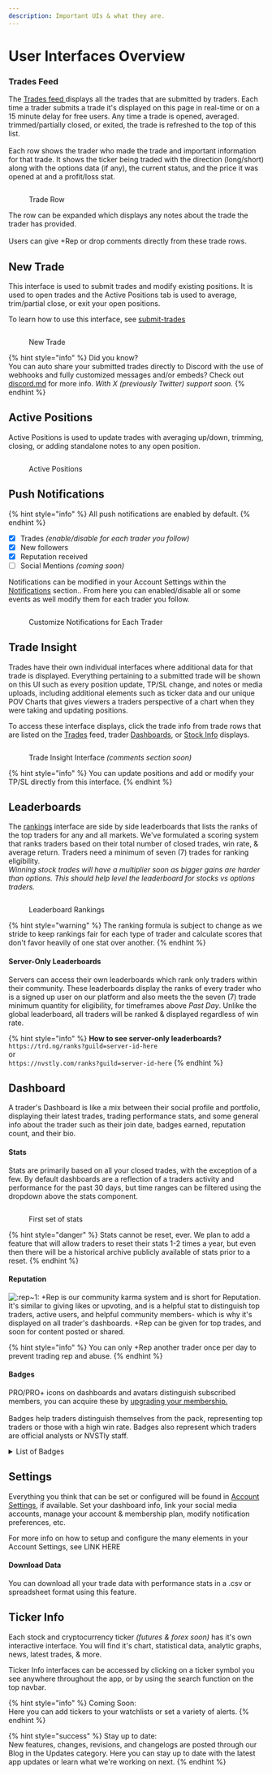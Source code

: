 ```yaml
---
description: Important UIs & what they are.
---
```


# User Interfaces Overview

### Trades Feed

The [Trades feed ](https://trhub.net/trades)displays all the trades that are submitted by traders. Each time a trader submits a trade it's displayed on this page in real-time or on a 15 minute delay for free users. Any time a trade is opened, averaged. trimmed/partially closed, or exited, the trade is refreshed to the top of this list.\
\
Each row shows the trader who made the trade and important information for that trade. It shows the ticker being traded with the direction (long/short) along with the options data (if any), the current status, and the price it was opened at and a profit/loss stat.

<figure><img src="../../.gitbook/assets/image (1) (1) (1) (1) (1) (1) (1) (1) (1) (1) (1) (1) (1) (1) (1) (1) (1) (1) (1) (1) (1) (1) (1).png" alt=""><figcaption><p>Trade Row</p></figcaption></figure>

The row can be expanded which displays any notes about the trade the trader has provided.\
\
Users can give +Rep or drop comments directly from these trade rows.

## New Trade

This interface is used to submit trades and modify existing positions. It is used to open trades and the Active Positions tab is used to average, trim/partial close, or exit your open positions.

To learn how to use this interface, see [submit-trades](../../submit-trades-from-web/submit-trades/ "mention")

<figure><img src="../../.gitbook/assets/image (2) (1) (1) (1) (1) (1) (1) (1) (1) (1) (1) (1) (1) (1) (1) (1) (1) (1) (1) (1).png" alt=""><figcaption><p>New Trade</p></figcaption></figure>

{% hint style="info" %}
Did you know?\
You can auto share your submitted trades directly to Discord with the use of webhooks and fully customized messages and/or embeds? Check out [discord.md](../../trade-sharing/discord.md "mention") for more info. _With X (previously Twitter) support soon._
{% endhint %}

## Active Positions

Active Positions is used to update trades with averaging up/down, trimming, closing, or adding standalone notes to any open position.

<figure><img src="../../.gitbook/assets/image (259).png" alt=""><figcaption><p>Active Positions</p></figcaption></figure>

## Push Notifications

{% hint style="info" %}
All push notifications are enabled by default.
{% endhint %}

* [x] Trades _(enable/disable for each trader you follow)_
* [x] New followers
* [x] Reputation received
* [ ] Social Mentions _(coming soon)_

Notifications can be modified in your Account Settings within the [Notifications](https://nvst.ly/settings/notifications) section.. From here you can enabled/disable all or some events as well modify them for each trader you follow.

<figure><img src="../../.gitbook/assets/image (3) (1) (1) (1) (1) (1) (1) (1) (1) (1) (1) (1) (1).png" alt=""><figcaption><p>Customize Notifications for Each Trader</p></figcaption></figure>

## Trade Insight

Trades have their own individual interfaces where additional data for that trade is displayed. Everything pertaining to a submitted trade will be shown on this UI such as every position update, TP/SL change, and notes or media uploads, including additional elements such as ticker data and our unique POV Charts that gives viewers a traders perspective of a chart when they were taking and updating positions.

To access these interface displays, click the trade info from trade rows that are listed on the [Trades](user-interfaces-overview.md#trades-feed) feed, trader [Dashboards](user-interfaces-overview.md#dashboard), or [Stock Info](user-interfaces-overview.md#stock-info-page) displays.

<figure><img src="../../.gitbook/assets/image (4) (1) (1) (1) (1) (1) (1) (1) (1) (1) (1).png" alt=""><figcaption><p>Trade Insight Interface <em>(comments section soon)</em></p></figcaption></figure>

{% hint style="info" %}
You can update positions and add or modify your TP/SL directly from this interface.
{% endhint %}

## Leaderboards

The [rankings](https://nvst.ly/ranks) interface are side by side leaderboards that lists the ranks of the top traders for any and all markets. We've formulated a scoring system that ranks traders based on their total number of closed trades, win rate, & average return. Traders need a minimum of seven (7) trades for ranking eligibility.\
_Winning stock trades will have a multiplier soon as bigger gains are harder than options. This should help level the leaderboard for stocks vs options traders._

<figure><img src="../../.gitbook/assets/image (283).png" alt=""><figcaption><p>Leaderboard Rankings</p></figcaption></figure>

{% hint style="warning" %}
The ranking formula is subject to change as we stride to keep rankings fair for each type of trader and calculate scores that don't favor heavily of one stat over another.
{% endhint %}

#### Server-Only Leaderboards

Servers can access their own leaderboards which rank only traders within their community. These leaderboards display the ranks of every trader who is a signed up user on our platform and also meets the the seven (7) trade minimum quantity for eligibility, for timeframes above _Past Day_. Unlike the global leaderboard, all traders will be ranked & displayed regardless of win rate.

{% hint style="info" %}
**How to see server-only leaderboards?**\
`https://trd.ng/ranks?guild=server-id-here`\
or\
`https://nvstly.com/ranks?guild=server-id-here`
{% endhint %}

## Dashboard

A trader's Dashboard is like a mix between their social profile and portfolio, displaying their latest trades, trading performance stats, and some general info about the trader such as their join date, badges earned, reputation count, and their bio.

#### Stats

Stats are primarily based on all your closed trades, with the exception of a few. By default dashboards are a reflection of a traders activity and performance for the past 30 days, but time ranges can be filtered using the dropdown above the stats component.

<figure><img src="../../.gitbook/assets/image (5) (1) (1) (1) (1) (1) (1) (1) (1) (1).png" alt=""><figcaption><p>First set of stats</p></figcaption></figure>

{% hint style="danger" %}
Stats cannot be reset, ever. We plan to add a feature that will allow traders to reset their stats 1-2 times a year, but even then there will be a historical archive publicly available of stats prior to a reset.
{% endhint %}

#### Reputation

<img src="https://cdn.discordapp.com/emojis/1084784995912142868.webp?size=96&#x26;quality=lossless" alt=":rep~1:" data-size="line"> +Rep is our community karma system and is short for Reputation. It's similar to giving likes or upvoting, and is a helpful stat to distinguish top traders, active users, and helpful community members- which is why it's displayed on all trader's dashboards. +Rep can be given for top trades, and soon for content posted or shared.

{% hint style="info" %}
You can only +Rep another trader once per day to prevent trading rep and abuse.
{% endhint %}

#### Badges

PRO/PRO+ icons on dashboards and avatars distinguish subscribed members, you can acquire these by [upgrading your membership.](https://trhub.net/pro)\
\
Badges help traders distinguish themselves from the pack, representing top traders or those with a high win rate. Badges also represent which traders are official analysts or NVSTly staff.

<details>

<summary>List of Badges</summary>

Top Trader - Ranked top 10 on all-time or 30 day leaderboards

High Win Rate - 70% or higher win rate

Tier 1-4 - Measure of a traders length of time and contributions in the Discord server

ELITE Analyst - An official Trade Hub analyst, we back their trades are of quality

Analyst - Prospects for ELITE & guest analysts

Developer - App developer for Trade Hub. You may see bizarre trades, likely for testing.

Staff - Official Trade Hub staff or support team

Founder - Just a back-end permissions & access for administrators

</details>

## Settings

Everything you think that can be set or configured will be found in [Account Settings](https://thetradehub.net/settings), if available. Set your dashboard info, link your social media accounts, manage your account & membership plan, modify notification preferences, etc.

For more info on how to setup and configure the many elements in your Account Settings, see LINK HERE

#### Download Data

You can download all your trade data with performance stats in a .csv or spreadsheet format using this feature.

## Ticker Info

Each stock and cryptocurrency ticker _(futures & forex soon)_ has it's own interactive interface. You will find it's chart, statistical data, analytic graphs, news, latest trades, & more.&#x20;

Ticker Info interfaces can be accessed by clicking on a ticker symbol you see anywhere throughout the app, or by using the search function on the top navbar.

{% hint style="info" %}
Coming Soon:\
Here you can add tickers to your watchlists or set a variety of alerts.
{% endhint %}







{% hint style="success" %}
Stay up to date:\
New features, changes, revisions, and changelogs are posted through our Blog in the Updates category. Here you can stay up to date with the latest app updates or learn what we're working on next.
{% endhint %}

